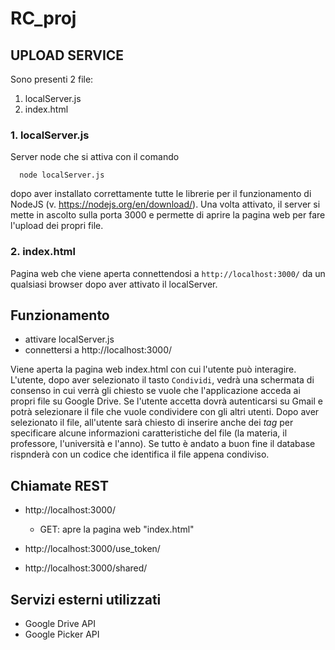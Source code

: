 # RC_proj

## UPLOAD SERVICE

Sono presenti 2 file:
   1. localServer.js 
   2. index.html
  
### 1. localServer.js
Server node che si attiva con il comando
```
  node localServer.js
```
dopo aver installato correttamente tutte le librerie per il funzionamento di NodeJS (v. https://nodejs.org/en/download/).
Una volta attivato, il server si mette in ascolto sulla porta 3000 e permette di aprire la pagina web per fare l'upload dei propri file.


### 2. index.html
Pagina web che viene aperta connettendosi a `http://localhost:3000/` da un qualsiasi browser dopo aver attivato il localServer. 



## Funzionamento
- attivare localServer.js
- connettersi a http://localhost:3000/

Viene aperta la pagina web index.html con cui l'utente può interagire. L'utente, dopo aver selezionato il tasto `Condividi`, vedrà una schermata di consenso in cui verrà gli chiesto se vuole che l'applicazione acceda ai propri file su Google Drive. Se l'utente accetta dovrà autenticarsi su Gmail e potrà selezionare il file che vuole condividere con gli altri utenti. Dopo aver selezionato il file, all'utente sarà chiesto di inserire anche dei _tag_ per specificare alcune informazioni caratteristiche del file (la materia, il professore, l'università e l'anno). Se tutto è andato a buon fine il database rispnderà con un codice che identifica il file appena condiviso.



## Chiamate REST
- http://localhost:3000/
  - GET: apre la pagina web "index.html"
  
- http://localhost:3000/use_token/

- http://localhost:3000/shared/



## Servizi esterni utilizzati
- Google Drive API
- Google Picker API
